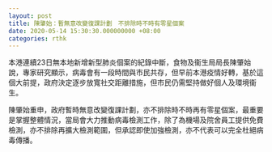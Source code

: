 ```yaml
---
layout: post
title: 陳肇始：暫無意改變復課計劃　不排除時不時有零星個案
date: 2020-05-14 15:30:30.000000000 +08:00
categories: rthk
---
```


本港連續23日無本地新增新型肺炎個案的紀錄中斷，食物及衞生局局長陳肇始說，專家研究顯示，病毒會有一段時間與市民共存，但早前本港疫情好轉，基於這個大前提，政府決定逐步放寬社交距離措施，但市民仍需堅持做好個人及環境衞生。

陳肇始重申，政府暫時無意改變復課計劃，亦不排除時不時再有零星個案，最重要是掌握整體情況，當局會大力推動病毒檢測工作，除了為機場及院舍員工提供免費檢測，亦不排除再擴大檢測範圍，但承認即使加強檢測，亦不代表可以完全杜絕病毒傳播。
